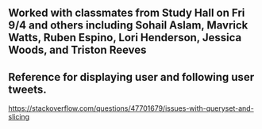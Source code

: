 ## Worked with classmates from Study Hall on Fri 9/4 and others including Sohail Aslam, Mavrick Watts, Ruben Espino, Lori Henderson, Jessica Woods, and Triston Reeves

## Reference for displaying user and following user tweets.
https://stackoverflow.com/questions/47701679/issues-with-queryset-and-slicing